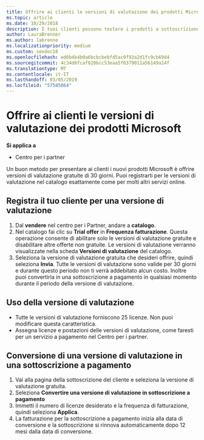 ```yaml
---
title: Offrire ai clienti le versioni di valutazione dei prodotti Microsoft | Centro per i partner
ms.topic: article
ms.date: 10/29/2018
description: I tuoi clienti possono testare i prodotti a sottoscrizione Microsoft per 30 giorni. È possibile effettuare l'iscrizione per queste versioni di valutazione nel catalogo come molti altri servizi online.
author: LauraBrenner
ms.author: labrenne
ms.localizationpriority: medium
ms.custom: seodec18
ms.openlocfilehash: ed6b4b4b0a6bcbcbebfd5ac0f93a2d1fc9cb69d4
ms.sourcegitcommit: 4c34d6fcaf020bcc53eaa5f0379011a56149a14f
ms.translationtype: MT
ms.contentlocale: it-IT
ms.lasthandoff: 03/05/2019
ms.locfileid: "57585064"
---
```

# <a name="offer-your-customers-trials-of-microsoft-products"></a>Offrire ai clienti le versioni di valutazione dei prodotti Microsoft

**Si applica a**

-  Centro per i partner

Un buon metodo per presentare ai clienti i nuovi prodotti Microsoft è offrire versioni di valutazione gratuite di 30 giorni. Puoi registrarti per le versioni di valutazione nel catalogo esattamente come per molti altri servizi online.  

## <a name="sign-your-customer-up-for-a-trial"></a>Registra il tuo cliente per una versione di valutazione

1.  Dal **vendere** nel centro per i Partner, andare a **catalogo**. 
2.  Nel catalogo fai clic su **Trial offer** in **Frequenza fatturazione**. Questa operazione consente di abilitare solo le versioni di valutazione gratuite e disabilitare altre offerte non gratuite. Le versioni di valutazione verranno visualizzate nella scheda **Versioni di valutazione** del catalogo.
3.  Seleziona la versione di valutazione gratuita che desideri offrire, quindi seleziona **Invia**. Tutte le versioni di valutazione sono valide per 30 giorni e durante questo periodo non ti verrà addebitato alcun costo. Inoltre puoi convertirla in una sottoscrizione a pagamento in qualsiasi momento durante il periodo della versione di valutazione.

## <a name="using-the-trial"></a>Uso della versione di valutazione

- Tutte le versioni di valutazione forniscono 25 licenze. Non puoi modificare questa caratteristica.
- Assegna licenze e postazioni delle versioni di valutazione, come faresti per un servizio a pagamento nel Centro per i partner.

## <a name="converting-a-trial-to-a-paid-subscription"></a>Conversione di una versione di valutazione in una sottoscrizione a pagamento

1.  Vai alla pagina della sottoscrizione del cliente e seleziona la versione di valutazione gratuita.
2.  Seleziona **Convertire una versione di valutazione in sottoscrizione a pagamento**
3.  Immetti il numero di licenze desiderato e la frequenza di fatturazione, quindi seleziona **Applica**.
4.  La fatturazione per la sottoscrizione a pagamento inizia alla data di conversione e la sottoscrizione si rinnova automaticamente dopo 12 mesi dalla data di conversione. 

